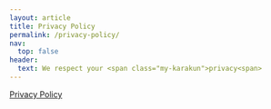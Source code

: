 ```yaml
---
layout: article
title: Privacy Policy
permalink: /privacy-policy/
nav:
  top: false
header:
  text: We respect your <span class="my-karakun">privacy<span>
---
```

<a href="https://www.iubenda.com/privacy-policy/70085305" class="iubenda-nostyle no-brand iubenda-embed iub-legal-only iub-no-markup iub-body-embed" title="Privacy Policy">Privacy Policy</a> <script>(function (w,d) {var loader = function () {var s = d.createElement("script"), tag = d.getElementsByTagName("script")[0]; s.src="https://cdn.iubenda.com/iubenda.js"; tag.parentNode.insertBefore(s,tag);}; if(w.addEventListener){w.addEventListener("load", loader, false);}else if(w.attachEvent){w.attachEvent("onload", loader);}else{w.onload = loader;}})(window, document);</script>

